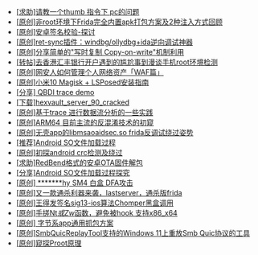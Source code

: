 + [[求助]请教一个thumb 指令下 pc的问题](https://bbs.kanxue.com/thread-277427.htm)
+ [[原创]非root环境下Frida完全内置apk打包方案及2种注入方式回顾](https://bbs.kanxue.com/thread-284482.htm)
+ [[原创]安卓签名校验-探讨](https://bbs.kanxue.com/thread-285647.htm)
+ [[原创]ret-sync插件：windbg/ollydbg+ida逆向调试神器](https://bbs.kanxue.com/thread-252634.htm)
+ [[原创]分享简单的"写时复制 Copy-on-write"机制利用](https://bbs.kanxue.com/thread-285331.htm)
+ [[转帖]去香港汇丰银行开户遇到的尴尬事到漫谈手机root环境检测](https://bbs.kanxue.com/thread-285754.htm)
+ [[原创]网安人如何管理个人网络资产「WAF篇」](https://bbs.kanxue.com/thread-285877.htm)
+ [[原创]小米10 Magisk + LSPosed安装指南](https://bbs.kanxue.com/thread-285114.htm)
+ [[分享] QBDI trace demo](https://bbs.kanxue.com/thread-285857.htm)
+ [[下载]hexvault_server_90_cracked](https://bbs.kanxue.com/thread-283770.htm)
+ [[原创]基于trace 进行数据流分析的一些实践](https://bbs.kanxue.com/thread-285243.htm)
+ [[原创]ARM64 目前主流的反混淆技术的初窥](https://bbs.kanxue.com/thread-285567.htm)
+ [[原创]无壳app的libmsaoaidsec.so frida反调试绕过姿势](https://bbs.kanxue.com/thread-285811.htm)
+ [[推荐]Android SO文件加载过程](https://bbs.kanxue.com/thread-285818.htm)
+ [[原创]初探android crc检测及绕过](https://bbs.kanxue.com/thread-285790.htm)
+ [[求助]RedBend格式的安卓OTA固件解包](https://bbs.kanxue.com/thread-285879.htm)
+ [[分享]Android  SO文件加载过程探究](https://bbs.kanxue.com/thread-285788.htm)
+ [[原创] *******hy SM4 白盒 DFA攻击](https://bbs.kanxue.com/thread-285313.htm)
+ [[原创]又一款通杀利器来袭，lastserver，通杀版frida](https://bbs.kanxue.com/thread-285762.htm)
+ [[原创]王得发签名sig13-ios算法Chomper黑盒调用](https://bbs.kanxue.com/thread-285666.htm)
+ [[原创]手搓Nt*或Zw*函数，避免被hook 支持x86_x64](https://bbs.kanxue.com/thread-284264.htm)
+ [[原创] 字节系app通用抓包方案](https://bbs.kanxue.com/thread-280165.htm)
+ [[原创]SmbQuicReplayTool支持的Windows 11上重放Smb Quic协议的工具](https://bbs.kanxue.com/thread-285880.htm)
+ [[原创]窥探Proot原理](https://bbs.kanxue.com/thread-285876.htm)
